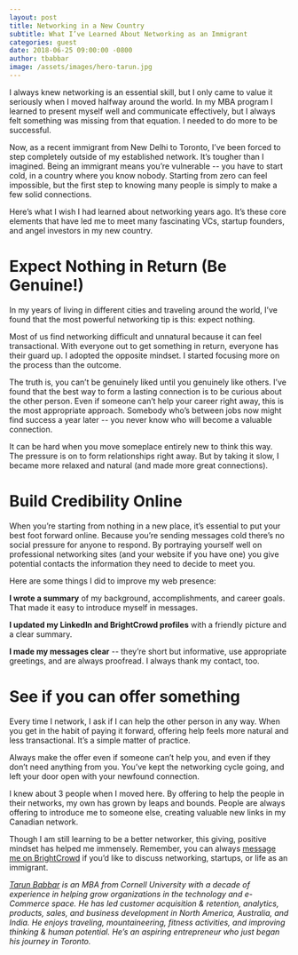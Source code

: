 ```yaml
---
layout: post
title: Networking in a New Country
subtitle: What I’ve Learned About Networking as an Immigrant
categories: guest
date: 2018-06-25 09:00:00 -0800
author: tbabbar
image: /assets/images/hero-tarun.jpg
---
```


I always knew networking is an essential skill, but I only came to value it seriously when I moved halfway around the world. In my MBA program I learned to present myself well and communicate effectively, but I always felt something was missing from that equation. I needed to do more to be successful.

Now, as a recent immigrant from New Delhi to Toronto, I’ve been forced to step completely outside of my established network. It’s tougher than I imagined. Being an immigrant means you’re vulnerable -- you have to start cold, in a country where you know nobody. Starting from zero can feel impossible, but the first step to knowing many people is simply to make a few solid connections.

Here’s what I wish I had learned about networking years ago. It’s these core elements that have led me to meet many fascinating VCs, startup founders, and angel investors in my new country.

# Expect Nothing in Return (Be Genuine!)

In my years of living in different cities and traveling around the world, I’ve found that the most powerful networking tip is this: expect nothing.

Most of us find networking difficult and unnatural because it can feel transactional. With everyone out to get something in return, everyone has their guard up. I adopted the opposite mindset. I started focusing more on the process than the outcome.

The truth is, you can’t be genuinely liked until you genuinely like others. I’ve found that the best way to form a lasting connection is to be curious about the other person. Even if someone can’t help your career right away, this is the most appropriate approach. Somebody who’s between jobs now might find success a year later -- you never know who will become a valuable connection.

It can be hard when you move someplace entirely new to think this way. The pressure is on to form relationships right away. But by taking it slow, I became more relaxed and natural (and made more great connections).

# Build Credibility Online

When you’re starting from nothing in a new place, it’s essential to put your best foot forward online. Because you’re sending messages cold there’s no social pressure for anyone to respond. By portraying yourself well on professional networking sites (and your website if you have one) you give potential contacts the information they need to decide to meet you.

Here are some things I did to improve my web presence:

**I wrote a summary** of my background, accomplishments, and career goals. That made it easy to introduce myself in messages.

**I updated my LinkedIn and BrightCrowd profiles** with a friendly picture and a clear summary.

**I made my messages clear** -- they’re short but informative, use appropriate greetings, and are always proofread. I always thank my contact, too.

# See if you can offer something

Every time I network, I ask if I can help the other person in any way. When you get in the habit of paying it forward, offering help feels more natural and less transactional. It’s a simple matter of practice.

Always make the offer even if someone can’t help you, and even if they don’t need anything from you. You’ve kept the networking cycle going, and left your door open with your newfound connection.  

I knew about 3 people when I moved here. By offering to help the people in their networks, my own has grown by leaps and bounds. People are always offering to introduce me to someone else, creating valuable new links in my Canadian network.

Though I am still learning to be a better networker, this giving, positive mindset has helped me immensely. Remember, you can always [message me on BrightCrowd][bio1] if you’d like to discuss networking, startups, or life as an immigrant.


_[Tarun Babbar][bio1] is an MBA from Cornell University with a decade of experience in helping grow organizations in the technology and e-Commerce space. He has led customer acquisition & retention, analytics, products, sales, and business development in North America, Australia, and India. He enjoys traveling, mountaineering, fitness activities, and improving thinking & human potential. He’s an aspiring entrepreneur who just began his journey in Toronto._

[bio1]: https://www.brightcrowd.com/profile/595459cea318fc001ceecdf9
[brightcrowd]: https://brightcrowd.com
